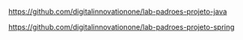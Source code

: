 https://github.com/digitalinnovationone/lab-padroes-projeto-java

https://github.com/digitalinnovationone/lab-padroes-projeto-spring
